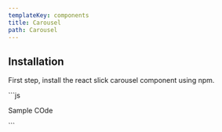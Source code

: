 ```yaml
---
templateKey: components
title: Carousel
path: Carousel
---
```

## I﻿nstallation

F﻿irst step, install the react slick carousel component using npm.

\`\``js

Sample COde

\`﻿\``